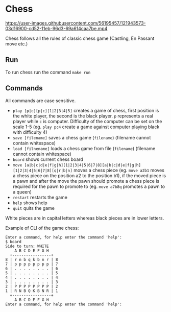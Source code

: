 # Chess

https://user-images.githubusercontent.com/56195457/121943573-03d16900-cd52-11eb-96d3-69a614caa7be.mp4

Chess follows all the rules of classic chess game (Castling, En Passant move etc.)

## Run

To run chess run the command `make run`

## Commands

All commands are case sensitive.

- `play [p|c][p|c][1|2|3|4|5]` creates a game of chess, first position is the white player, the second is the black player. `p` represents a real player while `c` is computer. Difficulty of the computer can be set on the scale 1-5 (eg. `play pc4` create a game against computer playing black with difficulty 4)              
- `save [filename]` saves a chess game (`filename`) (filename cannot contain whitespace)
- `load [filnename]` loads a chess game from file (`filename`) (filename cannot contain whitespace)
- `board` shows current chess board
- `move [a|b|c|d|e|f|g|h][1|2|3|4|5|6|7|8][a|b|c|d|e|f|g|h][1|2|3|4|5|6|7|8][q|r|b|n]` moves a chess piece (eg. `move a2b1` moves a chess piece on the position a2 to the position b1), if the moved piece is a pawn and after the move the pawn should promote a chess piece is required for the pawn to promote to (eg. `move a7b8q` promotes a pawn to a queen)
- `restart` restarts the game
- `help` shows help
- `quit` quits the game

White pieces are in capital letters whereas black pieces are in lower letters.

Example of CLI of the game chess:
```
Enter a command, for help enter the command 'help':
$ board
Side to turn: WHITE
    A B C D E F G H
  +-----------------+
8 | r n b q k b n r | 8
7 | p p p p p p p p | 7
6 | . . . . . . . . | 6
5 | . . . . . . . . | 5
4 | . . . . . . . . | 4
3 | . . . . . . . . | 3
2 | P P P P P P P P | 2
1 | R N B Q K B N R | 1
  +-----------------+
    A B C D E F G H
Enter a command, for help enter the command 'help':
```
